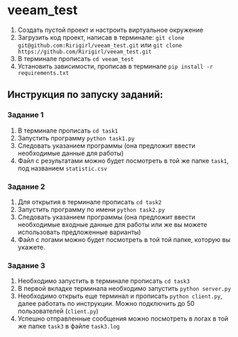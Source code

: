 # veeam_test

1. Создать пустой проект и настроить виртуальное окружение
2. Загрузить код проект, написав в терминале:
 `git clone git@github.com:Ririgirl/veeam_test.git` или `git clone https://github.com/Ririgirl/veeam_test.git`
3. В терминале прописать `cd veeam_test`
4. Установить зависимости, прописав в терминале `pip install -r requirements.txt` 

## Инструкция по запуску заданий:

### Задание 1

1. В терминале прописать `cd task1`
2. Запустить программу `python task1.py`
3. Следовать указанием программы (она предложит ввести необходимые данные для работы)
4. Файл с результатами можно будет посмотреть в той же папке `task1`, под названием `statistic.csv`

### Задание 2

1. Для открытия в терминале прописать `cd task2`
2. Запустить программу по имени `python task2.py`
3. Следовать указанием программы (она предложит ввести необходимые входные данные для работы или же вы можете использовать предложенные варианты)
4. Файл с логами можно будет посмотреть в той той папке, которую вы укажете.

### Задание 3

1. Необходимо запустить в терминале прописать `cd task3`
2. В первой вкладке терминала необходимо запустить `python server.py`
3. Необходимо открыть еще терминал и прописать `python client.py`, далее работать по инструкции. Можно подключить до 50 пользователей (`client.py`)
4. Успешно отправленные сообщения можно посмотреть в логах в той же папке `task3` в файле `task3.log`
